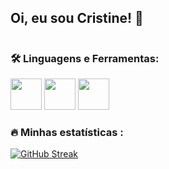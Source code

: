 ## Oi, eu sou Cristine! 👋
<img src="https://komarev.com/ghpvc/?username=cristinellen&style=flat-square&color=blue" alt=""/>

### :hammer_and_wrench: Linguagens e Ferramentas:
<img loading="lazy" src="https://cdn.jsdelivr.net/gh/devicons/devicon/icons/python/python-original-wordmark.svg" width="50" height="50"/> <img loading="lazy" src="https://cdn.jsdelivr.net/gh/devicons/devicon/icons/rstudio/rstudio-original.svg" width="50" height="50"/> <img loading="lazy" src="https://cdn.jsdelivr.net/gh/devicons/devicon/icons/sqlite/sqlite-plain-wordmark.svg" width="50" height="50"/> 

### :fire: Minhas estatísticas :
[![GitHub Streak](https://streak-stats.demolab.com?user=cristinellen&theme=buefy&locale=pt_BR&date_format=j%20M%5B%20Y%5D&card_width=496)](https://git.io/streak-stats)

<!---
- 👋 Hi, I’m @cristinellen
- 👀 I’m interested in ...
- 🌱 I’m currently learning ...
- 💞️ I’m looking to collaborate on ...
- 📫 How to reach me ...


cristinellen/cristinellen is a ✨ special ✨ repository because its `README.md` (this file) appears on your GitHub profile.
You can click the Preview link to take a look at your changes.
--->
